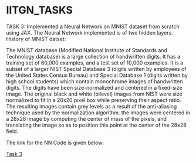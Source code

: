 # IITGN_TASKS
TASK 3:
Implemented a Neural Network on MNIST dataset from scratch using JAX. The Neural Network implemented is of two hidden layers.
History of MNIST datset:

The MNIST database (Modified National Institute of Standards and Technology database) is a large collection of handwritten digits. It has a training set of 60,000 examples, and a test set of 10,000 examples. It is a subset of a larger NIST Special Database 3 (digits written by employees of the United States Census Bureau) and Special Database 1 (digits written by high school students) which contain monochrome images of handwritten digits. The digits have been size-normalized and centered in a fixed-size image. The original black and white (bilevel) images from NIST were size normalized to fit in a 20x20 pixel box while preserving their aspect ratio. The resulting images contain grey levels as a result of the anti-aliasing technique used by the normalization algorithm. the images were centered in a 28x28 image by computing the center of mass of the pixels, and translating the image so as to position this point at the center of the 28x28 field.

The link for the NN Code is given below:

[Task 3](https://github.com/JaithraVarma/IITGN_TASKS/blob/main/TASK3%20(1).ipynb) 

